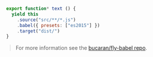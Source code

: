 ```js
  export function* text () {
    yield this
      .source("src/**/*.js")
      .babel({ presets: ["es2015"] })
      .target("dist/")
  }
```
<blockquote class="babel-callout babel-callout-info">
  <p>
    For more information see the <a href="https://github.com/bucaran/fly-babel">bucaran/fly-babel repo</a>.
  </p>
</blockquote>
